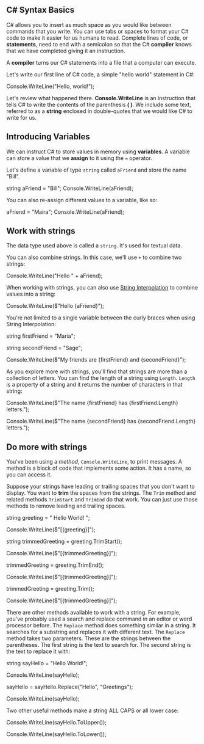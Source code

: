 ## C# Syntax Basics

C# allows you to insert as much space as you would like between commands that you write.  You can use tabs or spaces to format your C# code to make it easier for us humans to read.  Complete lines of code, or **statements**, need to end with a semicolon so that the C# **compiler** knows that we have completed giving it an instruction.

A **compiler** turns our C# statements into a file that a computer can execute.

Let's write our first line of C# code, a simple "hello world" statement in C#:

Console.WriteLine("Hello, world!");

Let's review what happened there.  **Console.WriteLine** is an instruction that tells C# to write the contents of the parenthesis **( )**. We include some text, referred to as a **string** enclosed in double-quotes that we would like C# to write for us.

## Introducing Variables

We can instruct C# to store values in memory using **variables**.  A variable can store a value that we **assign** to it using the `=` operator.  

Let's define a variable of type `string` called `aFriend` and store the name "Bill".  

string aFriend = "Bill";
Console.WriteLine(aFriend);

You can also re-assign different values to a variable, like so:

aFriend = "Maira";
Console.WriteLine(aFriend);

## Work with strings

The data type used above is called a `string`. It's used for textual data.

You can also combine strings. In this case, we'll use `+` to combine two strings:

Console.WriteLine("Hello " + aFriend);

When working with strings, you can also use [String Interpolation](https://docs.microsoft.com/dotnet/csharp/language-reference/tokens/interpolated) to combine values into a string:

Console.WriteLine($"Hello {aFriend}");

You're not limited to a single variable between the curly braces when using String Interpolation:

string firstFriend = "Maria";

string secondFriend = "Sage";

Console.WriteLine($"My friends are {firstFriend} and {secondFriend}");

As you explore more with strings, you'll find that strings are more than a collection of letters. You can find the length of a string using `Length`. `Length` is a property of a string and it returns the number of characters in that string:

Console.WriteLine($"The name {firstFriend} has {firstFriend.Length} letters.");

Console.WriteLine($"The name {secondFriend} has {secondFriend.Length} letters.");

## Do more with strings

You've been using a *method*, `Console.WriteLine`, to print messages. A method is a block of code that implements some action. It has a name, so you can access it.

Suppose your strings have leading or trailing spaces that you don't want to display. You want to **trim** the spaces from the strings. The `Trim` method and related methods `TrimStart` and `TrimEnd` do that work. You can just use those methods to remove leading and trailing spaces.

string greeting = "      Hello World!       ";

Console.WriteLine($"[{greeting}]");

string trimmedGreeting = greeting.TrimStart();

Console.WriteLine($"[{trimmedGreeting}]");

trimmedGreeting = greeting.TrimEnd();

Console.WriteLine($"[{trimmedGreeting}]");

trimmedGreeting = greeting.Trim();

Console.WriteLine($"[{trimmedGreeting}]");

There are other methods available to work with a string. For example, you've probably used a search and replace command in an editor or word processor before. The `Replace` method does something similar in a string. It searches for a substring and replaces it with different text. The `Replace` method takes two parameters. These are the strings between the parentheses. The first string is the text to search for. The second string is the text to replace it with:

string sayHello = "Hello World!";

Console.WriteLine(sayHello);

sayHello = sayHello.Replace("Hello", "Greetings");

Console.WriteLine(sayHello);

Two other useful methods make a string ALL CAPS or all lower case:

Console.WriteLine(sayHello.ToUpper());

Console.WriteLine(sayHello.ToLower());


